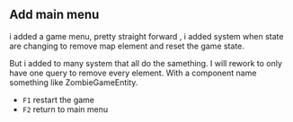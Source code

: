 


## Add main menu

i added a game menu, pretty straight forward , i added 
system when state are changing to remove map element and
reset the game state.

But i added to many system that all do the samething.
I will rework to only have one query to remove every element.
With a component name something like ZombieGameEntity.


* `F1` restart the game
* `F2` return to main menu